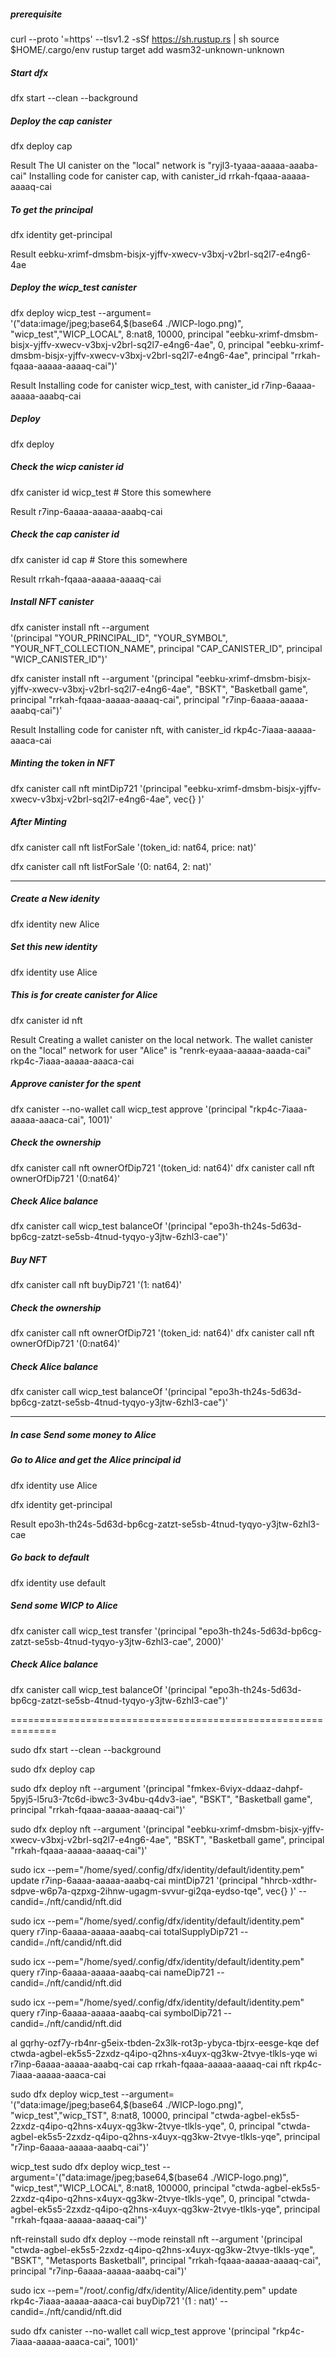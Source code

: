 ##### prerequisite

curl --proto '=https' --tlsv1.2 -sSf https://sh.rustup.rs | sh
source $HOME/.cargo/env
rustup target add wasm32-unknown-unknown

##### Start dfx
dfx start --clean --background

##### Deploy the cap canister
dfx deploy cap

Result 
The UI canister on the "local" network is "ryjl3-tyaaa-aaaaa-aaaba-cai"
Installing code for canister cap, with canister_id rrkah-fqaaa-aaaaa-aaaaq-cai

##### To get the principal
dfx identity get-principal

Result
eebku-xrimf-dmsbm-bisjx-yjffv-xwecv-v3bxj-v2brl-sq2l7-e4ng6-4ae

##### Deploy the wicp_test canister
dfx deploy wicp_test --argument=\
'("data:image/jpeg;base64,$(base64 ./WICP-logo.png)", "wicp_test","WICP_LOCAL", 8:nat8, 10000, principal "eebku-xrimf-dmsbm-bisjx-yjffv-xwecv-v3bxj-v2brl-sq2l7-e4ng6-4ae", 0, principal "eebku-xrimf-dmsbm-bisjx-yjffv-xwecv-v3bxj-v2brl-sq2l7-e4ng6-4ae", principal "rrkah-fqaaa-aaaaa-aaaaq-cai")'

Result
Installing code for canister wicp_test, with canister_id r7inp-6aaaa-aaaaa-aaabq-cai

##### Deploy
dfx deploy

##### Check the wicp canister id
dfx canister id wicp_test # Store this somewhere

Result
r7inp-6aaaa-aaaaa-aaabq-cai

##### Check the cap canister id
dfx canister id cap # Store this somewhere

Result
rrkah-fqaaa-aaaaa-aaaaq-cai

##### Install NFT canister
dfx canister install nft --argument\
'(principal "YOUR_PRINCIPAL_ID", "YOUR_SYMBOL", "YOUR_NFT_COLLECTION_NAME", principal "CAP_CANISTER_ID", principal "WICP_CANISTER_ID")'

dfx canister install nft --argument '(principal "eebku-xrimf-dmsbm-bisjx-yjffv-xwecv-v3bxj-v2brl-sq2l7-e4ng6-4ae", "BSKT", "Basketball game", principal "rrkah-fqaaa-aaaaa-aaaaq-cai", principal "r7inp-6aaaa-aaaaa-aaabq-cai")'

Result
Installing code for canister nft, with canister_id rkp4c-7iaaa-aaaaa-aaaca-cai

##### Minting the token in NFT
dfx canister call nft mintDip721 '(principal "eebku-xrimf-dmsbm-bisjx-yjffv-xwecv-v3bxj-v2brl-sq2l7-e4ng6-4ae", vec{} )'

##### After Minting
dfx canister call nft listForSale '(token_id: nat64, price: nat)'

dfx canister call nft listForSale '(0: nat64, 2: nat)'

--------------------------------------------------------
##### Create a New idenity

dfx identity new Alice

##### Set this new identity
dfx identity use Alice

##### This is for create canister for Alice
dfx canister id nft

Result
Creating a wallet canister on the local network.
The wallet canister on the "local" network for user "Alice" is "renrk-eyaaa-aaaaa-aaada-cai"
rkp4c-7iaaa-aaaaa-aaaca-cai

##### Approve canister for the spent
dfx canister --no-wallet call wicp_test approve '(principal "rkp4c-7iaaa-aaaaa-aaaca-cai", 1001)'

##### Check the ownership
dfx canister call nft ownerOfDip721 '(token_id: nat64)'
dfx canister call nft ownerOfDip721 '(0:nat64)'

##### Check Alice balance
dfx canister call wicp_test balanceOf '(principal "epo3h-th24s-5d63d-bp6cg-zatzt-se5sb-4tnud-tyqyo-y3jtw-6zhl3-cae")'

##### Buy NFT
dfx canister call nft buyDip721 '(1: nat64)'

##### Check the ownership
dfx canister call nft ownerOfDip721 '(token_id: nat64)'
dfx canister call nft ownerOfDip721 '(0:nat64)'

##### Check Alice balance
dfx canister call wicp_test balanceOf '(principal "epo3h-th24s-5d63d-bp6cg-zatzt-se5sb-4tnud-tyqyo-y3jtw-6zhl3-cae")'

-----------------------------------------------
##### In case Send some money to Alice

##### Go to Alice and get the Alice principal id

dfx identity use Alice

dfx identity get-principal

Result
epo3h-th24s-5d63d-bp6cg-zatzt-se5sb-4tnud-tyqyo-y3jtw-6zhl3-cae

##### Go back to default

dfx identity use default

##### Send some WICP to Alice
dfx canister call wicp_test transfer '(principal "epo3h-th24s-5d63d-bp6cg-zatzt-se5sb-4tnud-tyqyo-y3jtw-6zhl3-cae", 2000)'

##### Check Alice balance
dfx canister call wicp_test balanceOf '(principal "epo3h-th24s-5d63d-bp6cg-zatzt-se5sb-4tnud-tyqyo-y3jtw-6zhl3-cae")'


==============================================================


sudo dfx start --clean --background

sudo dfx deploy cap

sudo dfx deploy nft --argument '(principal "fmkex-6viyx-ddaaz-dahpf-5pyj5-l5ru3-7tc6d-ibwc3-3v4bu-q4dv3-iae", "BSKT", "Basketball game", principal "rrkah-fqaaa-aaaaa-aaaaq-cai")'

sudo dfx deploy nft --argument '(principal "eebku-xrimf-dmsbm-bisjx-yjffv-xwecv-v3bxj-v2brl-sq2l7-e4ng6-4ae", "BSKT", "Basketball game", principal "rrkah-fqaaa-aaaaa-aaaaq-cai")'

sudo icx --pem="/home/syed/.config/dfx/identity/default/identity.pem" update r7inp-6aaaa-aaaaa-aaabq-cai mintDip721 '(principal "hhrcb-xdthr-sdpve-w6p7a-qzpxg-2ihnw-ugagm-svvur-gi2qa-eydso-tqe", vec{} )' --candid=./nft/candid/nft.did

sudo icx --pem="/home/syed/.config/dfx/identity/default/identity.pem" query  r7inp-6aaaa-aaaaa-aaabq-cai totalSupplyDip721  --candid=./nft/candid/nft.did

sudo icx --pem="/home/syed/.config/dfx/identity/default/identity.pem" query  r7inp-6aaaa-aaaaa-aaabq-cai nameDip721  --candid=./nft/candid/nft.did

sudo icx --pem="/home/syed/.config/dfx/identity/default/identity.pem" query  r7inp-6aaaa-aaaaa-aaabq-cai symbolDip721  --candid=./nft/candid/nft.did

al
gqrhy-ozf7y-rb4nr-g5eix-tbden-2x3lk-rot3p-ybyca-tbjrx-eesge-kqe
def
ctwda-agbel-ek5s5-2zxdz-q4ipo-q2hns-x4uyx-qg3kw-2tvye-tlkls-yqe
wi
r7inp-6aaaa-aaaaa-aaabq-cai
cap
rrkah-fqaaa-aaaaa-aaaaq-cai
nft
rkp4c-7iaaa-aaaaa-aaaca-cai

sudo dfx deploy wicp_test --argument=\
'("data:image/jpeg;base64,$(base64 ./WICP-logo.png)", "wicp_test","wicp_TST", 8:nat8, 10000, principal "ctwda-agbel-ek5s5-2zxdz-q4ipo-q2hns-x4uyx-qg3kw-2tvye-tlkls-yqe", 0, principal "ctwda-agbel-ek5s5-2zxdz-q4ipo-q2hns-x4uyx-qg3kw-2tvye-tlkls-yqe", principal "r7inp-6aaaa-aaaaa-aaabq-cai")'

wicp_test
sudo dfx deploy wicp_test --argument='("data:image/jpeg;base64,$(base64 ./WICP-logo.png)", "wicp_test","WICP_LOCAL", 8:nat8, 100000, principal "ctwda-agbel-ek5s5-2zxdz-q4ipo-q2hns-x4uyx-qg3kw-2tvye-tlkls-yqe", 0, principal "ctwda-agbel-ek5s5-2zxdz-q4ipo-q2hns-x4uyx-qg3kw-2tvye-tlkls-yqe", principal "rrkah-fqaaa-aaaaa-aaaaq-cai")'

nft-reinstall
sudo dfx  deploy --mode reinstall  nft --argument '(principal "ctwda-agbel-ek5s5-2zxdz-q4ipo-q2hns-x4uyx-qg3kw-2tvye-tlkls-yqe", "BSKT", "Metasports Basketball", principal "rrkah-fqaaa-aaaaa-aaaaq-cai", principal "r7inp-6aaaa-aaaaa-aaabq-cai")'

sudo icx --pem="/root/.config/dfx/identity/Alice/identity.pem" update rkp4c-7iaaa-aaaaa-aaaca-cai  buyDip721 '(1 : nat)' --candid=./nft/candid/nft.did

sudo dfx canister --no-wallet call wicp_test approve '(principal "rkp4c-7iaaa-aaaaa-aaaca-cai", 1001)'

